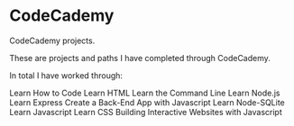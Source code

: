 # CodeCademy
CodeCademy projects.

These are projects and paths I have completed through CodeCademy.

In total I have worked through:

Learn How to Code
Learn HTML
Learn the Command Line
Learn Node.js
Learn Express
Create a Back-End App with Javascript
Learn Node-SQLite
Learn Javascript
Learn CSS
Building Interactive Websites with Javascript
